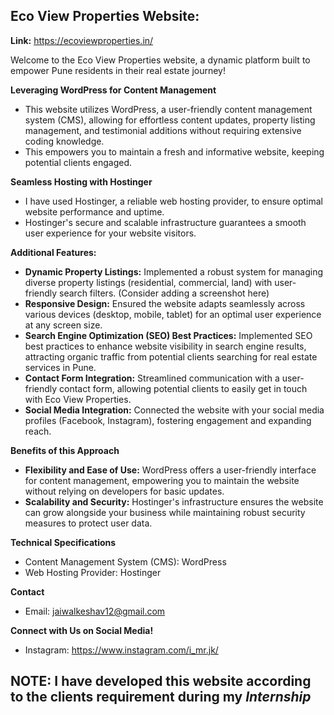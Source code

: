 ## Eco View Properties Website:

**Link:** https://ecoviewproperties.in/

Welcome to the Eco View Properties website, a dynamic platform built to empower Pune residents in their real estate journey! 

**Leveraging WordPress for Content Management**

* This website utilizes WordPress, a user-friendly content management system (CMS), allowing for effortless content updates, property listing management, and testimonial additions without requiring extensive coding knowledge.
* This empowers you to maintain a fresh and informative website, keeping potential clients engaged.

**Seamless Hosting with Hostinger**

* I have used Hostinger, a reliable web hosting provider, to ensure optimal website performance and uptime. 
* Hostinger's secure and scalable infrastructure guarantees a smooth user experience for your website visitors.

**Additional Features:**

* **Dynamic Property Listings:** Implemented a robust system for managing diverse property listings (residential, commercial, land) with user-friendly search filters. (Consider adding a screenshot here)
* **Responsive Design:** Ensured the website adapts seamlessly across various devices (desktop, mobile, tablet) for an optimal user experience at any screen size.
* **Search Engine Optimization (SEO) Best Practices:** Implemented SEO best practices to enhance website visibility in search engine results, attracting organic traffic from potential clients searching for real estate services in Pune.
* **Contact Form Integration:** Streamlined communication with a user-friendly contact form, allowing potential clients to easily get in touch with Eco View Properties.
* **Social Media Integration:** Connected the website with your social media profiles (Facebook, Instagram), fostering engagement and expanding reach.

**Benefits of this Approach**

* **Flexibility and Ease of Use:** WordPress offers a user-friendly interface for content management, empowering you to maintain the website without relying on developers for basic updates.
* **Scalability and Security:** Hostinger's infrastructure ensures the website can grow alongside your business while maintaining robust security measures to protect user data.

**Technical Specifications**

* Content Management System (CMS): WordPress
* Web Hosting Provider: Hostinger


**Contact**

* Email: jaiwalkeshav12@gmail.com


**Connect with Us on Social Media!**

* Instagram: https://www.instagram.com/i_mr.jk/

## NOTE: I have developed this website according to the clients requirement during my *Internship*
